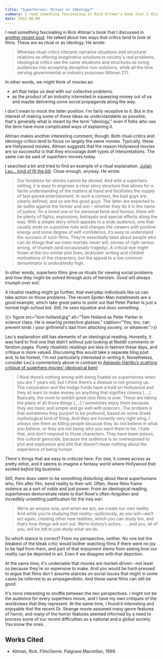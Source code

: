 ```yaml
---
title: "Superheroes: Ritual or Ideology?"
summary: I read something fascinating in Rick Altman's book that I discussed in [another recent post](/film/men/). He talked about two ways that critics tend to look at film's social dimension. These are as ritual or as ideology.
date: 2022-06-09
---
```


I read something fascinating in Rick Altman's book that I discussed in [another recent post](/posts/2022/06/men-2022/). He talked about two ways that critics tend to look at films. These are as ritual or as ideology. He wrote:

> Whereas ritual critics interpret narrative situations and structural relations as offering *imaginative* solutions to society's real problems, ideological critics see the same situations and structures as luring audiences into accepting *deceptive* non-solutions, while all the time serving governmental or industry purposes (Altman 27).

In other words, we might think of movies as:
- art that helps us deal with our collective problems.
- as the product of an industry interested in squeezing money out of us and maybe delivering some social propaganda along the way.

I don't mean to mock the latter position. I'm fairly receptive to it. But in the interest of making some of these ideas as understandable as possible, that's generally what is meant by the term "ideology," even if folks who use the term have more complicated ways of explaining it.

Altman makes another interesting comment, though: Both ritual-critics and ideology-critics tend to focus on largely the same movies. Typically, these are Hollywood movies. Altman suggests that the reason Hollywood movies are so successful is that they encourage _both_ types of interpretations. The same can be said of superhero movies today.

I searched a bit and tried to find an example of a ritual explanation. [Julian Leu... kind of fit the bill](https://tmff.net/why-are-superhero-films-so-popular/). Close enough, anyway. He wrote:

> Our fondness for stories cannot be denied. And with a superhero setting, it is easy to engineer a clear story structure that allows for a facile understanding of the matters at hand and facilitates the supply of fast-paced entertainment. In such a context, the bad guys are clearly defined, and so are the good guys. The latter are expected to do battle against the former and win – whether they do it in the name of justice, for a loved one or for personal fame and honour, there will be plenty of fights, explosions, betrayals and special effects along the way. With a simple story which appeals to a wide audience, one that usually ends on a positive note and charges the viewers with positive energy and some degree of self-confidence, it’s easy to understand the success of such films. They’re essentially tales about people who can do things that we mere mortals never will, stories of right versus wrong, of triumph (and occasionally tragedy). A critical eye might frown at the too similar plot lines, lackluster writing and childish motivations of the characters, but the appeal to a low common denominator is undoubtedly high.

In other words, superhero films give us rituals for viewing social problems and how they might be solved through acts of heroism. Good will always triumph over evil.

A ritualist reading might go further, that everyday individuals like us can take action on those problems. The recent Spider-Man installments are a good example, which take great pains to point out that Peter Parker is just a normal high-school kid. Still, he sees injustice and *does something.*

{{< figure src="tom-holland.jpg" alt="Tom Holland as Peter Parker in science class. He is wearing protective glasses." caption="You, too, can prevent birds / your girlfriend's dad from attacking society, or whatever.">}}


Leu's explanation still has elements of an ideological reading. Honestly, it was hard to find one that didn't without just looking at Reddit comments or fandom pages. Purely ritualistic readings are less in fashion these days, and critique is more valued. Discussing this would take a separate blog post and, to be honest, I'm not particularly interested in writing it. Nonetheless, consider Leu's commentary above in contrast to [Alejando Iñárittu’s scathing critique of superhero movies' ideological bent](https://deadline.com/2014/10/birdman-director-alejandro-gonzalez-inarritu-writers-interview-852206/):

> I think there’s nothing wrong with being fixated on superheroes when you are 7 years old, but I think there’s a disease in not growing up. The corporation and the hedge funds have a hold on Hollywood and they all want to make money on anything that signifies cinema [....] Basically, the room to exhibit good nice films is over. These are taking the place of all those things [....] I sometimes enjoy them because they are basic and simple and go well with popcorn. The problem is that sometimes they purport to be profound, based on some Greek mythological kind of thing. And they are honestly very right wing. I always see them as killing people because they do not believe in what you believe, or they are not being who you want them to be. I hate that, and don’t respond to those characters. They have been poison, this cultural genocide, because the audience is so overexposed to plot and explosions and shit that doesn’t mean nothing about the experience of being human.

There's things that are easy to criticize here. For one, it comes across as pretty elitist, and it seems to imagine a fantasy world where Hollywood that existed *before* big business.

Still, there does seem to be something disturbing about literal superhumans who, film after film, bend reality to their will. Often, these films frame violence as a sort of noble and just power. From an ideological reading, superheroes demonstrate relate to Karl Rove's often-forgotten and incredibly unsettling justification for the Iraq war:

> We’re an empire now, and when we act, we create our own reality. And while you’re studying that reality—judiciously, as you will—we’ll act again, creating other new realities, which you can study too, and that’s how things will sort out. We’re history’s actors . . . and you, all of you, will be left to just study what we do.

So which stance is correct? From my perspective, neither. No one but the bleakest of the bleak critic would bother watching films if there were no joy to be had from them, and part of that enjoyment stems from seeing how our reality can be depicted in art. Even if we disagree with that depiction.

At the same time, it's undeniable that movies are market-driven--not least so because they're so expensive to make. And you would be hard-pressed to argue that films don't assume stances on social issues that might in some cases be referred to as propagandistic. And these same films can still be good.

It's more interesting to shuffle between the two perspectives. I might not be the audience for every superhero movie, and I have my own critiques of the worldviews that they represent. At the same time, I found it interesting and enjoyable that the recent Dr. Strange movie assumed many genre features of horror, and many of the horror features seemed informed by a need to process some of our recent difficulties as a national and a global society. You know the ones.

## Works Cited
- Altman, Rick. Film/Genre. Palgrave Macmillan, 1999.
